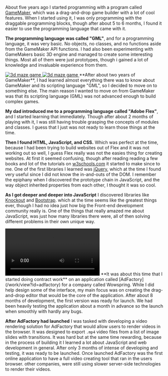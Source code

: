 <span class="first-letter">A</span>bout five years ago I started programming with a program called <a href="http://www.yoyogames.com/" target="_blank">GameMaker</a>, which was a drag-and-drop game builder with a lot of cool features.
When I started using it, I was only programming with the draggable programming blocks, though after about 5 to 6 months, I found it easier to use the programming language that came with it.

**The programming language was called "GML"**, and for a programming language, it was very basic. No objects, no classes, and no functions aside from the GameMaker API functions.
I had also been experimenting with GameMakers basic 3D engine and managed to create some interesting things.
Most all of them were just prototypes, though i gained a lot of knowledge and invaluable experience from them.

<a class="thumbnail pull-left margin-right-10-sm margin-bottom-10 width-50-xs width-25" href="https://dl.dropboxusercontent.com/spa/ihqn7sv44ik7per/site-assets/mdRes/3d%20maze%20game.png" target="_blank" data-image-modal>
	<img title="3d maze game" src="https://dl.dropboxusercontent.com/spa/ihqn7sv44ik7per/site-assets/mdRes/3d%20maze%20game_tn.jpg"/>
</a>
<a class="thumbnail pull-right margin-left-10-sm margin-bottom-10 width-50-xs width-25" href="https://dl.dropboxusercontent.com/spa/ihqn7sv44ik7per/site-assets/mdRes/3d%20test.png" target="_blank" data-image-modal>
	<img title="3d maze game" src="https://dl.dropboxusercontent.com/spa/ihqn7sv44ik7per/site-assets/mdRes/3d%20test_tn.jpg"/>
</a>
**After about two years of GameMaker**, I had learned almost everything there was to know about GameMaker and its scripting language "GML", so I decided to move on to something else.
The main reason I wanted to move on from GameMaker was that its scripting language (GML) was not advanced enough to build complex games.

**My dad introduced me to a programming language called "Adobe Flex"**, and I started learning that immediately.
Though after about 2 months of playing with it, I was still having trouble grasping the concepts of modules and classes.
I guess that I just was not ready to learn those things at the time.

**Then I found HTML, JavaScript, and CSS.**
Which was perfect at the time, because I had been trying to build websites out of Flex and it was not working out so well, I guess Flex really was not the easies thing for creating websites.
At first it seemed confusing, though after reading reading a few books and lot of the tutorials on [w3schools.com](http://www.w3schools.com/) it started to make since to me.
One of the first libraries I learned was [jQuery](/skills/view?id=jquery), which at the time I found very useful since I did not know the in-and-outs of the DOM.
I remember the epiphany when I discovered the prototype chain in JavaScript, and the way object inherited properties from each other, I thought it was so cool.

**As I got deeper and deeper into JavaScript** I discovered libraries like [Knockout](/skills/view?id=knockout) and [Bootstrap](/skills/view?id=bootstrap).
which at the time seems like the greatest things ever, though I had no idea just how big the Front-end development community really is.
One of the things that really amazed me about JavaScript, was just how many libraries there were, all of then solving different problems in their own unique way.

<span class="pull-left margin-right-10-sm margin-bottom-10 width-100-xs width-25" style="position: relative">
	<i class="fa fa-play-circle overlay-icon overlay-icon-hide"></i>
	<video class="play-on-hover img-responsive" rate="2.5" loopPause="2" preload src="https://dl.dropboxusercontent.com/spa/ihqn7sv44ik7per/site-assets/work/ad-factory/ad-factory.mp4"></video>
</span>
**It was about this time that I started doing contract work** on an application called [AdFactory](/work/view?id=adfactory) for a company called Wowspring.
While I did help design some of the interface, my main focus was on creating the drag-and-drop editor that would be the core of the application.
After about 8 months of development, the first version was ready for launch.
We had been heavily testing the application about a month in advance so the launch when smoothly with hardly any bugs.

**After AdFactory had launched** I was tasked with developing a video rendering solution for AdFactory that would allow users to render videos in the browser.
It was designed to export `.mp4` video files from a list of image slides with transitions.
It was hard but at the same time rewarding, because in the process of building it I learned a lot about JavaScript and web development in general.
After only 3 months of intense of developing and testing, it was ready to be launched.
Once launched AdFactory was the first online application to have a full video creating tool that ran in the users browser.
other companies, were still using slower server-side technologies to render their videos.
